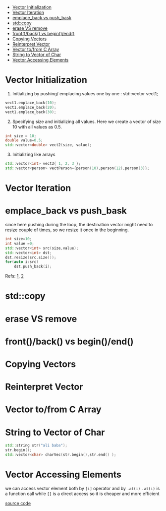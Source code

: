 - [Vector Initialization](#vector-initialization)
- [Vector Iteration](#vector-iteration)
- [emplace_back vs push_bask](#emplace-back-vs-push-bask)
- [std::copy](#std--copy)
- [erase VS remove](#erase-vs-remove)
- [front()/back() vs begin()/end()](#front---back---vs-begin---end--)
- [Copying Vectors](#copying-vectors)
- [Reinterpret Vector](#reinterpret-vector)
- [Vector to/from C Array](#vector-to-from-c-array)
- [String to Vector of Char](#string-to-vector-of-char)
- [Vector Accessing Elements](#vector-accessing-elements)


# Vector Initialization

1. Initializing by pushing/ emplacing values one by one :
    std::vector<int> vect1;
```cpp
vect1.emplace_back(10);
vect1.emplace_back(20);
vect1.emplace_back(30);
```
2. Specifying size and initializing all values. Here we create a vector of size 10 with  all values as 0.5.
```cpp
int size = 10;
double value=0.5;
std::vector<double> vect2(size, value);
```

3. Initializing like arrays
```cpp
std::vector<int> vect3{ 1, 2, 3 };
std::vector<person> vectPerson={person(10),person(12),person(3)};
```


# Vector Iteration


# emplace_back vs push_bask

since here pushing during the loop, the destination vector 
might need to resize couple of times, so we resize it once in the beginning.

```cpp
int size=10;
int value =0;
std::vector<int> src(size,value);
std::vector<int> dst;
dst.resize(src.size());
for(auto i:src)
	dst.push_back(i);
```
Refs: [1](https://www.youtube.com/watch?v=jKS9dSHkAZY), [2](http://htmlpreview.github.io/?https://github.com/HowardHinnant/papers/blob/master/insert_vs_emplace.html)

# std::copy

# erase VS remove

# front()/back() vs begin()/end()

# Copying Vectors

# Reinterpret Vector

# Vector to/from C Array

# String to Vector of Char 
```cpp
std::string str("ali baba");
str.begin();
std::vector<char> charVec(str.begin(),str.end() );
```

# Vector Accessing Elements
we can access vector element both by `[i]` operator and by `.at(i)` . `at(i)` is a function call while `[]` is a direct access so it is cheaper and more efficient

[source code](../src/vector.cpp)
